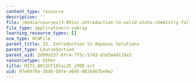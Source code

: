 ```yaml
---
content_type: resource
description: ''
file: /media/courses/3-091sc-introduction-to-solid-state-chemistry-fall-2010/97e0976e3bd658fea6950826467be9e2_MIT3_091SCF10lec25_iPOD.vtt
file_type: application/x-subrip
learning_resource_types: []
ocw_type: OCWFile
parent_title: 25. Introduction to Aqueous Solutions
parent_type: CourseSection
parent_uid: 2d99a337-8fc4-7f5c-57d3-d1e5a4dc19a3
resourcetype: Other
title: MIT3_091SCF10lec25_iPOD.srt
uid: 97e0976e-3bd6-58fe-a695-0826467be9e2
---
```

